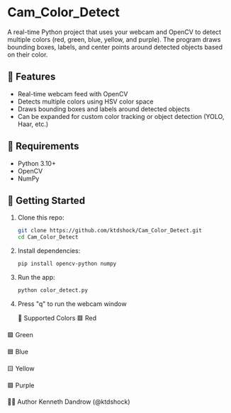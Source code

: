 # Cam_Color_Detect

A real-time Python project that uses your webcam and OpenCV to detect multiple colors (red, green, blue, yellow, and purple). The program draws bounding boxes, labels, and center points around detected objects based on their color.

## 📸 Features

- Real-time webcam feed with OpenCV
- Detects multiple colors using HSV color space
- Draws bounding boxes and labels around detected objects
- Can be expanded for custom color tracking or object detection (YOLO, Haar, etc.)

## 🧰 Requirements

- Python 3.10+
- OpenCV
- NumPy

## 🚀 Getting Started

1. Clone this repo:
   
   ```bash
   git clone https://github.com/ktdshock/Cam_Color_Detect.git
   cd Cam_Color_Detect
   
2. Install dependencies:
   ```bash
   pip install opencv-python numpy

3. Run the app:
   ```bash
   python color_detect.py

4. Press "q" to run the webcam window

   🎨 Supported Colors
🟥 Red

🟩 Green

🟦 Blue

🟨 Yellow

🟪 Purple

🙋‍♂️ Author
Kenneth Dandrow (@ktdshock)
